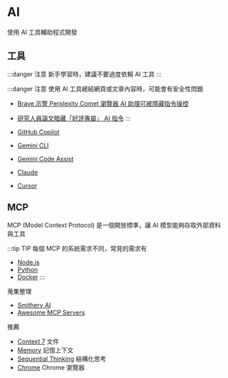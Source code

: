 # AI
使用 AI 工具輔助程式開發

## 工具
:::danger 注意
新手學習時，建議不要過度依賴 AI 工具
:::

:::danger 注意
使用 AI 工具總結網頁或文章內容時，可能會有安全性問題
- [Brave 示警 Perplexity Comet 瀏覽器 AI 助理可被隱藏指令操控](https://www.ithome.com.tw/news/170795)
- [研究人員論文暗藏「好評專屬」 AI 指令](https://www.inside.com.tw/article/38892-researchers-hide-positive-review-only-ai-instructions-in-academic-papers)
:::

- [GitHub Copilot](https://github.com/features/copilot)
- [Gemini CLI](https://github.com/google-gemini/gemini-cli)
- [Gemini Code Assist](https://marketplace.visualstudio.com/items?itemName=Google.geminicodeassist)
- [Claude](https://claude.ai/)
- [Cursor](https://cursor.com/)

## MCP
MCP (Model Context Protocol) 是一個開放標準，讓 AI 模型能夠存取外部資料與工具

:::tip TIP
每個 MCP 的系統需求不同，常見的需求有
- [Node.js](https://nodejs.org/)
- [Python](https://www.python.org/)
- [Docker](https://www.docker.com/)
:::

蒐集整理
- [Smithery AI](https://smithery.ai/)
- [Awesome MCP Servers](https://github.com/punkpeye/awesome-mcp-servers/blob/main/README.md)

推薦 
- [Context 7](https://github.com/upstash/context7) 文件
- [Memory](https://github.com/modelcontextprotocol/servers/tree/main/src/memory) 記憶上下文
- [Sequential Thinking](https://github.com/modelcontextprotocol/servers/tree/main/src/sequentialthinking) 結構化思考
- [Chrome](https://github.com/hangwin/mcp-chrome) Chrome 瀏覽器
